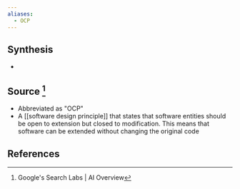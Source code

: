 ```yaml
---
aliases:
  - OCP
---
```

## Synthesis
- 
## Source [^1]
- Abbreviated as "OCP"
- A [[software design principle]] that states that software entities should be open to extension but closed to modification. This means that software can be extended without changing the original code
## References

[^1]: Google's Search Labs | AI Overview